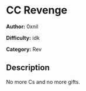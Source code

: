 # CC Revenge

**Author:** 0xnil

**Difficulty:** idk

**Category:** Rev

## Description
No more Cs and no more gifts.
